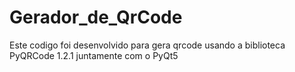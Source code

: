 # Gerador_de_QrCode
Este codigo foi desenvolvido para gera qrcode usando a biblioteca PyQRCode 1.2.1 juntamente com o PyQt5
